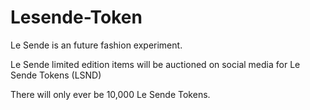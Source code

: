 # Lesende-Token

Le Sende is an future fashion experiment. 

Le Sende limited edition items will be auctioned on social media for Le Sende Tokens (LSND)

There will only ever be 10,000 Le Sende Tokens. 

